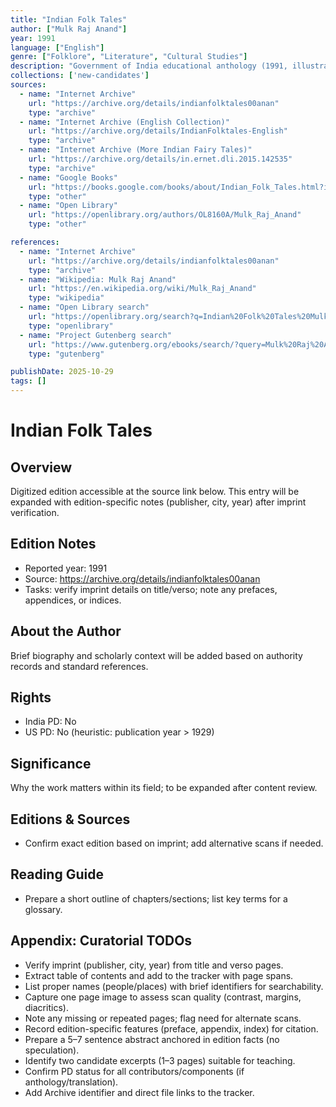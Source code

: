 ```yaml
---
title: "Indian Folk Tales"
author: ["Mulk Raj Anand"]
year: 1991
language: ["English"]
genre: ["Folklore", "Literature", "Cultural Studies"]
description: "Government of India educational anthology (1991, illustrated by P.S. Goray) retelling pan-Indian folk narratives—animal fables, trickster tales, moral exempla—selected and adapted by novelist Mulk Raj Anand to make oral traditions accessible to modern readers."
collections: ['new-candidates']
sources:
  - name: "Internet Archive"
    url: "https://archive.org/details/indianfolktales00anan"
    type: "archive"
  - name: "Internet Archive (English Collection)"
    url: "https://archive.org/details/IndianFolktales-English"
    type: "archive"
  - name: "Internet Archive (More Indian Fairy Tales)"
    url: "https://archive.org/details/in.ernet.dli.2015.142535"
    type: "archive"
  - name: "Google Books"
    url: "https://books.google.com/books/about/Indian_Folk_Tales.html?id=0_omDwAAQBAJ"
    type: "other"
  - name: "Open Library"
    url: "https://openlibrary.org/authors/OL8160A/Mulk_Raj_Anand"
    type: "other"

references:
  - name: "Internet Archive"
    url: "https://archive.org/details/indianfolktales00anan"
    type: "archive"
  - name: "Wikipedia: Mulk Raj Anand"
    url: "https://en.wikipedia.org/wiki/Mulk_Raj_Anand"
    type: "wikipedia"
  - name: "Open Library search"
    url: "https://openlibrary.org/search?q=Indian%20Folk%20Tales%20Mulk%20Raj%20Anand"
    type: "openlibrary"
  - name: "Project Gutenberg search"
    url: "https://www.gutenberg.org/ebooks/search/?query=Mulk%20Raj%20Anand"
    type: "gutenberg"

publishDate: 2025-10-29
tags: []
---
```


# Indian Folk Tales

## Overview

Digitized edition accessible at the source link below. This entry will be expanded with edition-specific notes (publisher, city, year) after imprint verification.

## Edition Notes

- Reported year: 1991
- Source: https://archive.org/details/indianfolktales00anan
- Tasks: verify imprint details on title/verso; note any prefaces, appendices, or indices.

## About the Author

Brief biography and scholarly context will be added based on authority records and standard references.

## Rights

- India PD: No
- US PD: No (heuristic: publication year > 1929)

## Significance

Why the work matters within its field; to be expanded after content review.

## Editions & Sources

- Confirm exact edition based on imprint; add alternative scans if needed.

## Reading Guide

- Prepare a short outline of chapters/sections; list key terms for a glossary.

## Appendix: Curatorial TODOs

- Verify imprint (publisher, city, year) from title and verso pages.
- Extract table of contents and add to the tracker with page spans.
- List proper names (people/places) with brief identifiers for searchability.
- Capture one page image to assess scan quality (contrast, margins, diacritics).
- Note any missing or repeated pages; flag need for alternate scans.
- Record edition-specific features (preface, appendix, index) for citation.
- Prepare a 5–7 sentence abstract anchored in edition facts (no speculation).
- Identify two candidate excerpts (1–3 pages) suitable for teaching.
- Confirm PD status for all contributors/components (if anthology/translation).
- Add Archive identifier and direct file links to the tracker.
